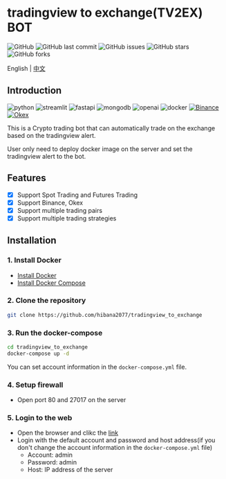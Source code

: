 # tradingview to exchange(TV2EX) BOT

![GitHub](https://img.shields.io/github/license/hibana2077/tradingview_to_exchange)
![GitHub last commit](https://img.shields.io/github/last-commit/hibana2077/tradingview_to_exchange)
![GitHub issues](https://img.shields.io/github/issues/hibana2077/tradingview_to_exchange)
![GitHub stars](https://img.shields.io/github/stars/hibana2077/tradingview_to_exchange?style=social)
![GitHub forks](https://img.shields.io/github/forks/hibana2077/tradingview_to_exchange?style=social)

English | [中文](./doc/README_TW.md)

## Introduction

![python](https://img.shields.io/badge/python-3.11-blue?style=plastic-square&logo=python)
![streamlit](https://img.shields.io/badge/streamlit-1.20.0-FF4B4B?style=plastic-square&logo=streamlit)
![fastapi](https://img.shields.io/badge/fastapi-0.85.1-009688?style=plastic-square&logo=fastapi)
![mongodb](https://img.shields.io/badge/mongodb-4.4.6-47A248?style=plastic-square&logo=mongodb)
![openai](https://img.shields.io/badge/openai-0.27.0-412991?style=plastic-square&logo=openai)
![docker](https://img.shields.io/badge/docker-20.10.11-2496ED?style=plastic-square&logo=docker)
[![Binance](https://img.shields.io/badge/binance--%2d10%25-F0B90B?style=plastic-square&logo=binance)](https://www.binance.com/en/activity/referral-entry/MYB23J?fromActivityPage=true&ref=LIMIT_TJMU1KAZ)
[![Okex](https://img.shields.io/badge/okex--%2d10%25-000000?style=plastic-square&logo=okex)](https://www.okx.com/join/18323483)

This is a Crypto trading bot that can automatically trade on the exchange based on the tradingview alert.

User only need to deploy docker image on the server and set the tradingview alert to the bot.

## Features

- [x] Support Spot Trading and Futures Trading
- [x] Support Binance, Okex
- [x] Support multiple trading pairs
- [x] Support multiple trading strategies

## Installation

### 1. Install Docker

- [Install Docker](https://docs.docker.com/engine/install/)
- [Install Docker Compose](https://docs.docker.com/compose/install/)

### 2. Clone the repository

```bash
git clone https://github.com/hibana2077/tradingview_to_exchange
```

### 3. Run the docker-compose

```bash
cd tradingview_to_exchange
docker-compose up -d
```

You can set account information in the `docker-compose.yml` file.

### 4. Setup firewall

- Open port 80 and 27017 on the server

### 5. Login to the web

- Open the browser and clikc the [link](https://hibana2077-gpt-news-generator-srcmain-0osgu0.streamlit.app/)
- Login with the default account and password and host address(if you don't change the account information in the `docker-compose.yml` file)
    - Account: admin
    - Password: admin
    - Host: IP address of the server

